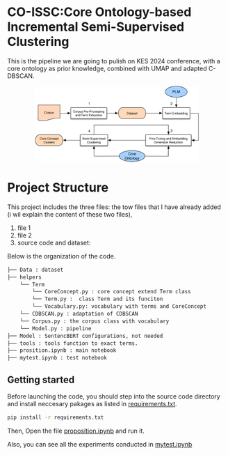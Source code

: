 # CO-ISSC:Core Ontology-based Incremental Semi-Supervised Clustering

This is the pipeline we are going to pulish on KES 2024 conference, with a core ontology as prior knowledge, combined with UMAP and adapted C-DBSCAN.

<div align=center> 
<img src="./CO-ISSC/pipeline.png" width = 75%>
</div> 

# Project Structure

This project includes the three files:
 the tow files that I have already added (i wil explain the content of these two files), 
 1. file 1
 2. file 2
 3. source code and dataset:
   
   Below is the organization of the code.
``` bash
├── Data : dataset
├── helpers 
    └── Term
        └── CoreConcept.py : core concept extend Term class
        └── Term.py :  class Term and its funciton
        └── Vocabulary.py: vocabulary with terms and CoreConcept
    └── CDBSCAN.py : adaptation of CDBSCAN
    └── Corpus.py : the corpus class with vocabulary
    └── Model.py : pipeline 
├── Model : SentencBERT configurations, not needed
├── tools : tools function to exact terms.
├── prosition.ipynb : main notebook 
├── mytest.ipynb : test notebook
```

## Getting started
Before launching the code, you should step into the source code directory and install neccesary pakages as listed in [requirements.txt](./CO-ISSC/requirements.txt).
```bash
pip install -r requirements.txt
```

Then, Open the file [proposition.ipynb](./CO-ISSC/proposition.ipynb) and run it.

Also, you can see all the experiments conducted in [mytest.ipynb](./CO-ISSC/mytest.ipynb)






